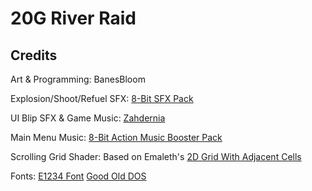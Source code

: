 # 20G River Raid
 
## Credits
Art & Programming: BanesBloom

Explosion/Shoot/Refuel SFX: [8-Bit SFX Pack](https://beepyeah.itch.io/8-bit-sfx-pack)

UI Blip SFX & Game Music: [Zahdernia](https://zahdernia.neocities.org)

Main Menu Music: [8-Bit Action Music Booster Pack](https://bit-by-bit-sound.itch.io/8-bit-music-booster-pack)

Scrolling Grid Shader: Based on Emaleth's [2D Grid With Adjacent Cells](https://godotshaders.com/shader/2d-grid-with-adjacent-cells/)

Fonts:
	[E1234 Font](https://ggbot.itch.io/e1234-font)
	[Good Old DOS](https://www.dafont.com/good-old-dos.font)
